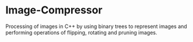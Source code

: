 # Image-Compressor
Processing of images in C++ by using binary trees to represent images and performing operations of flipping, rotating and pruning images.
